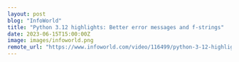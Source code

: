 ```yaml
---
layout: post
blog: "InfoWorld"
title: "Python 3.12 highlights: Better error messages and f-strings"
date: 2023-06-15T15:00:00Z
image: images/infoworld.png
remote_url: "https://www.infoworld.com/video/116499/python-3-12-highlights-better-error-messages-and-f-strings#tk.rss_applicationdevelopment"
---
```

